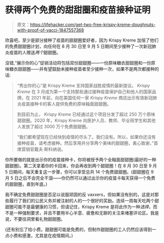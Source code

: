 # 获得两个免费的甜甜圈和疫苗接种证明

> 原文：<https://lifehacker.com/get-two-free-krispy-kreme-doughnuts-with-proof-of-vacci-1847557368>

欣喜吧，至少是部分接种了疫苗的甜甜圈爱好者，因为 Krispy Kreme 加倍了他们的免费甜甜圈计划，向任何在 8 月 30 日至 9 月 5 日期间至少接种了一次新冠肺炎疫苗的人赠送*两个*甜甜圈。



没错,“展示你的心”促销活动将包括双份甜甜圈——一份原味糖衣甜甜圈和一份原味糖衣甜甜圈——并有望鼓励未接种疫苗者至少接种一次，如果不是两次都接种的话:

> “秀出你的心”是 Krispy Kreme 支持国家战胜疫情的最新提议。 *Krispy Kreme* 在 3 月成为第一个支持那些通过接种疫苗保护自己和他人的国家品牌，在 2021 年前，向在美国任何一家 *Krispy Kreme* 商店出示有效新冠肺炎疫苗接种卡的客人提供免费的原味釉面甜甜圈。
> 
> 到目前为止， *Krispy Kreme* 已经通过这个项目分发了超过 250 万个原味甜甜圈。2020 年，Krispy Kreme 向医护人员、教师、毕业班学生和其他人发放了超过 3000 万个免费甜甜圈。
> 
> “我们都希望现在已经快到疫情的尽头了。我们没有。所以，如果你还没有接种疫苗，请考虑接种。然后享用并分享两个美味的甜甜圈，衷心致谢，”首席营销官戴夫·斯科纳说。

你所要做的就是出示你的疫苗接种卡，你将被授予两个全釉面甜甜圈(最好的一种甜甜圈)。第二天拿着你的卡回来，你会再收到两个甜甜圈！在 8 月 30 日至 9 月 5 日期间，每天重复这一步骤，你可以享受总共 14 个免费甜甜圈。(甜甜圈在 9 月 5 日之后不会完全干涸——你仍然可以通过出示你的疫苗卡每天获得一个免费的甜甜圈，直到年底。)

我不确定免费甜甜圈是否足以说服顽固的反 vaxxers，但如果没有别的，这是对那些履行了我们的公民义务并被注射的人的一个很好的奖励。连续一周每天吃两个甜甜圈可能不是最健康的习惯，但请记住，Krispy Kreme 是将此作为一种*选择*，而不是一种强制要求，并且不要用半心半意、疲惫和无聊的关注来堵塞评论区。我是说，不要往洞里看礼物甜甜圈。

(还有别忘了给小费。甜甜圈可能是免费的，但制作甜甜圈的工人仍然应该得到一点小费和感激，尤其是在疫情期间。)